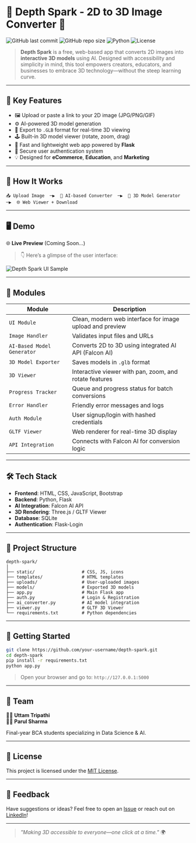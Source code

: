 # 🌊 Depth Spark - 2D to 3D Image Converter 🔁

![GitHub last commit](https://img.shields.io/github/last-commit/uttamtripathi54/depth-spark?color=cyan)
![GitHub repo size](https://img.shields.io/github/repo-size/uttamtripathi54/depth-spark?color=teal)
![Python](https://img.shields.io/badge/Built%20With-Python-blue?logo=python)
![License](https://img.shields.io/badge/License-MIT-green)

> **Depth Spark** is a free, web-based app that converts 2D images into **interactive 3D models** using AI. Designed with accessibility and simplicity in mind, this tool empowers creators, educators, and businesses to embrace 3D technology—without the steep learning curve.

---

## 🌟 Key Features

- 🖼️ Upload or paste a link to your 2D image (JPG/PNG/GIF)
- ⚙️ AI-powered 3D model generation
- 🔁 Export to `.GLB` format for real-time 3D viewing
- 🕹️ Built-in 3D model viewer (rotate, zoom, drag)
- 🚀 Fast and lightweight web app powered by **Flask**
- 🔐 Secure user authentication system
- 💡 Designed for **eCommerce**, **Education**, and **Marketing**

---

## 🧠 How It Works

```
📤 Upload Image  ─▶  🧠 AI-based Converter  ─▶  🧱 3D Model Generator  ─▶  🌐 Web Viewer + Download
```

---

## 🖥️ Demo

🌐 **Live Preview** (Coming Soon...)

> 👇 Here’s a glimpse of the user interface:

![Depth Spark UI Sample](https://your-image-link.com/sample-ui.gif)

---

## 🧩 Modules

| Module                     | Description                                                                 |
|---------------------------|-----------------------------------------------------------------------------|
| `UI Module`               | Clean, modern web interface for image upload and preview                    |
| `Image Handler`           | Validates input files and URLs                                              |
| `AI-Based Model Generator`| Converts 2D to 3D using integrated AI API (Falcon AI)                       |
| `3D Model Exporter`       | Saves models in `.glb` format                                               |
| `3D Viewer`               | Interactive viewer with pan, zoom, and rotate features                      |
| `Progress Tracker`        | Queue and progress status for batch conversions                             |
| `Error Handler`           | Friendly error messages and logs                                            |
| `Auth Module`             | User signup/login with hashed credentials                                   |
| `GLTF Viewer`             | Web renderer for real-time 3D display                                       |
| `API Integration`         | Connects with Falcon AI for conversion logic                                |

---

## 🛠️ Tech Stack

- **Frontend**: HTML, CSS, JavaScript, Bootstrap
- **Backend**: Python, Flask
- **AI Integration**: Falcon AI API
- **3D Rendering**: Three.js / GLTF Viewer
- **Database**: SQLite
- **Authentication**: Flask-Login

---

## 📂 Project Structure

```
depth-spark/
│
├── static/                  # CSS, JS, icons
├── templates/               # HTML templates
├── uploads/                 # User-uploaded images
├── models/                  # Exported 3D models
├── app.py                   # Main Flask app
├── auth.py                  # Login & Registration
├── ai_converter.py          # AI model integration
├── viewer.py                # GLTF 3D Viewer
└── requirements.txt         # Python dependencies
```

---

## 🚀 Getting Started

```bash
git clone https://github.com/your-username/depth-spark.git
cd depth-spark
pip install -r requirements.txt
python app.py
```

> Open your browser and go to: `http://127.0.0.1:5000`

---

## 🙌 Team

👨‍💻 **Uttam Tripathi**  
👩‍💻 **Parul Sharma**

Final-year BCA students specializing in Data Science & AI.

---

## 📄 License

This project is licensed under the [MIT License](LICENSE).

---

## 💬 Feedback

Have suggestions or ideas? Feel free to open an [Issue](https://github.com/your-username/depth-spark/issues) or reach out on [LinkedIn](https://www.linkedin.com/in/uttam-tripathi)!

---

> _"Making 3D accessible to everyone—one click at a time."_ 🌍
